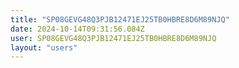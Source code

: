 ```yaml
---
title: "SP08GEVG48Q3PJB12471EJ25TB0HBRE8D6M89NJQ"
date: 2024-10-14T09:31:56.084Z
user: SP08GEVG48Q3PJB12471EJ25TB0HBRE8D6M89NJQ
layout: "users"
---
```

    